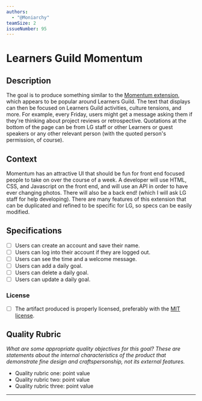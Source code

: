 ```yaml
---
authors:
  - "@Moniarchy"
teamSize: 2
issueNumber: 95
---
```


# Learners Guild Momentum

## Description

The goal is to produce something similar to the [Momentum extension](https://momentumdash.com/), which appears to be popular around Learners Guild. The text that displays can then be focused on Learners Guild activities, culture tensions, and more. For example, every Friday, users might get a message asking them if they're thinking about project reviews or retrospective. Quotations at the bottom of the page can be from LG staff or other Learners or guest speakers or any other relevant person (with the quoted person's permission, of course).
## Context

Momentum has an attractive UI that should be fun for front end focused people to take on over the course of a week. A developer will use HTML, CSS, and Javascript on the front end, and will use an API in order to have ever changing photos. There will also be a back end! (which I will ask LG staff for help developing). There are many features of this extension that can be duplicated and refined to be specific for LG, so specs can be easily modified.
## Specifications
- [ ] Users can create an account and save their name.
- [ ] Users can log into their account if they are logged out.
- [ ] Users can see the time and a welcome message.
- [ ] Users can add a daily goal.
- [ ] Users can delete a daily goal.
- [ ] Users can update a daily goal.
### License
- [ ] The artifact produced is properly licensed, preferably with the [MIT license](https://opensource.org/licenses/MIT).
## Quality Rubric

_What are some appropriate quality objectives for this goal? These are statements about the internal characteristics of the product that demonstrate fine design and craftspersonship, not its external features._
- Quality rubric one: point value
- Quality rubric two: point value
- Quality rubric three: point value

---





